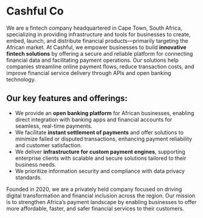 # Cashful Co

We are a fintech company headquartered in Cape Town, South Africa, specializing in providing infrastructure and tools for businesses to create, embed, launch, and distribute financial products—primarily targeting the African market. At Cashful, we empower businesses to build **innovative fintech solutions** by offering a secure and reliable platform for connecting financial data and facilitating payment operations. Our solutions help companies streamline online payment flows, reduce transaction costs, and improve financial service delivery through APIs and open banking technology.  

## Our key features and offerings: 
- We provide an **open banking platform** for African businesses, enabling direct integration with banking apps and financial accounts for seamless, real-time payments. 
- We facilitate **instant settlement of payments** and offer solutions to minimize failed or disputed transactions, enhancing payment reliability and customer satisfaction.
- We deliver **infrastructure for custom payment engines**, supporting enterprise clients with scalable and secure solutions tailored to their business needs.
- We prioritize information security and compliance with data privacy standards.  

Founded in 2020, we are a privately held company focused on driving digital transformation and financial inclusion across the region. Our mission is to strengthen Africa’s payment landscape by enabling businesses to offer more affordable, faster, and safer financial services to their customers.
